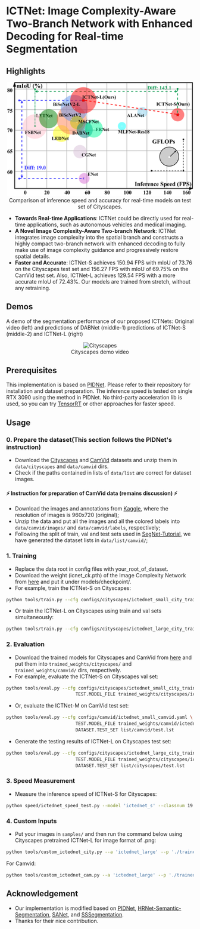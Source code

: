 # ICTNet: Image Complexity-Aware Two-Branch Network with Enhanced Decoding for Real-time Segmentation

## Highlights
<p align="center">
  <img src="demo/mot_speed_vs_acc.pdf" alt="overview-of-our-method" width="500"/></br>
  <span align="center">Comparison of inference speed and accuracy for real-time models on test set of Cityscapes.</span> 
</p>


* **Towards Real-time Applications**: ICTNet could be directly used for real-time applications, such as autonomous vehicles and medical imaging.
* **A Novel Image Complexity-Aware Two-branch Network**: ICTNet integrates image complexity into the spatial branch and constructs a highly compact two-branch network with enhanced decoding to fully make use of image complexity guidance and progressively restore spatial details.
* **Faster and Accurate**: ICTNet-S achieves 150.94 FPS with mIoU of 73.76 on the Cityscapes test set and 156.27 FPS with mIoU of 69.75% on the CamVid test set. Also, ICTNet-L achieves 129.54 FPS with a more accurate mIoU of 72.43%. Our models are trained from stretch, without any retraining.

## Demos

A demo of the segmentation performance of our proposed ICTNets: Original video (left) and predictions of DABNet (middle-1) predictions of ICTNet-S (middle-2) and ICTNet-L (right)
<p align="center">
  <img src="demo/demo_city.mp4" alt="Cityscapes" width="800"/></br>
  <span align="center">Cityscapes demo video</span>
</p>







## Prerequisites
This implementation is based on [PIDNet](https://github.com/XuJiacong/PIDNet.git). Please refer to their repository for installation and dataset preparation. The inference speed is tested on single RTX 3090 using the method in PIDNet. No third-party acceleration lib is used, so you can try [TensorRT](https://github.com/NVIDIA/TensorRT) or other approaches for faster speed.

## Usage

### 0. Prepare the dataset(This section follows the PIDNet's instruction)

* Download the [Cityscapes](https://www.cityscapes-dataset.com/) and [CamVid](http://mi.eng.cam.ac.uk/research/projects/VideoRec/CamVid/) datasets and unzip them in `data/cityscapes` and `data/camvid` dirs.
* Check if the paths contained in lists of `data/list` are correct for dataset images.

#### :zap: Instruction for preparation of CamVid data (remains discussion) :zap:

* Download the images and annotations from [Kaggle](https://www.kaggle.com/datasets/carlolepelaars/camvid), where the resolution of images is 960x720 (original);
* Unzip the data and put all the images and all the colored labels into `data/camvid/images/` and `data/camvid/labels`, respectively;
* Following the split of train, val and test sets used in [SegNet-Tutorial](https://github.com/alexgkendall/SegNet-Tutorial), we have generated the dataset lists in `data/list/camvid/`;
### 1. Training

* Replace the data root in config files with your_root_of_dataset.
* Download the weight (icnet_ck.pth) of the Image Complexity Network from [here](https://drive.google.com/drive/folders/1zPyqSyJbphobuNonyU6l6hKe4aMuBfqW?usp=sharing) and put it under models/checkpoint/.
* For example, train the ICTNet-S on Cityscapes:

````bash
python tools/train.py --cfg configs/cityscapes/ictednet_small_city_train.yaml
````
* Or train the ICTNet-L on Cityscapes using train and val sets simultaneously:
````bash
python tools/train.py --cfg configs/cityscapes/ictednet_large_city_trainval.yaml
````

### 2. Evaluation

* Download the trained models for Cityscapes and CamVid from [here](https://drive.google.com/drive/folders/1zPyqSyJbphobuNonyU6l6hKe4aMuBfqW?usp=sharing) and put them into `trained_weights/cityscapes/` and `trained_weights/camvid/` dirs, respectively.
* For example, evaluate the ICTNet-S on Cityscapes val set:
````bash
python tools/eval.py --cfg configs/cityscapes/ictednet_small_city_train.yaml \
                          TEST.MODEL_FILE trained_weights/cityscapes/ictednet_small_city_train.pt
````
* Or, evaluate the ICTNet-M on CamVid test set:
````bash
python tools/eval.py --cfg configs/camvid/ictednet_small_camvid.yaml \
                          TEST.MODEL_FILE trained_weights/camvid/ictednet_small_camvid.pt \
                          DATASET.TEST_SET list/camvid/test.lst
````
* Generate the testing results of ICTNet-L on Cityscapes test set:
````bash
python tools/eval.py --cfg configs/cityscapes/ictednet_large_city_trainval.yaml \
                          TEST.MODEL_FILE trained_weights/cityscapes/ictednet_large_city_trainval.pt \
                          DATASET.TEST_SET list/cityscapes/test.lst
````

### 3. Speed Measurement

* Measure the inference speed of ICTNet-S for Cityscapes:
````bash
python speed/ictednet_speed_test.py --model 'ictednet_s' --classnum 19 --size 1024 2048
````


### 4. Custom Inputs

* Put  your images in `samples/` and then run the command below using Cityscapes pretrained ICTNet-L for image format of .png:
````bash
python tools/custom_ictednet_city.py --a 'ictednet_large' --p './trained_weights/cityscapes/ictednet_large_city_trainval.pt' --t '.png'
````
For Camvid:
````bash
python tools/custom_ictednet_cam.py --a 'ictednet_large' --p './trained_weights/camvid/ictednet_large_camvid.pt' --t '.png'
````


## Acknowledgement

* Our implementation is modified based on [PIDNet](https://github.com/XuJiacong/PIDNet.git), [HRNet-Semantic-Segmentation](https://github.com/HRNet/HRNet-Semantic-Segmentation), [SANet](https://github.com/kaigelee/SANet.git), and [SSSegmentation](https://github.com/SegmentationBLWX/sssegmentation.git).
* Thanks for their nice contribution.

